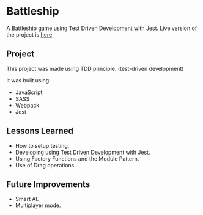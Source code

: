 # Battleship

A Battleship game using Test Driven Development with Jest.
Live version of the project is [here](https://nerdyblock.github.io/battleship/)

## Project

This project was made using TDD principle. (test-driven development)

It was built using:

- JavaScript
- SASS
- Webpack
- Jest

## Lessons Learned

- How to setup testing.
- Developing using Test Driven Development with Jest.
- Using Factory Functions and the Module Pattern.
- Use of Drag operations.

## Future Improvements

- Smart AI.
- Multiplayer mode.
